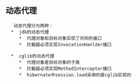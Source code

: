 
## 动态代理

       动态代理分为两种：
      *  jdk的动态代理
         *  代理对象和目标对象实现了共同的接口
         *  拦截器必须实现InvocationHanlder接口
 
      *  cglib的动态代理
         *  代理对象是目标对象的子类
         *  拦截器必须实现MethodInterceptor接口
         *  hibernate中session.load采用的是cglib实现的
